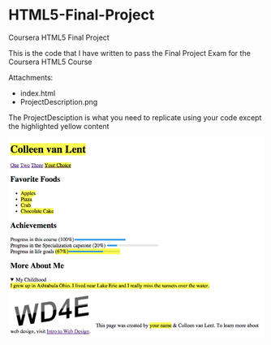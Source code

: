 # HTML5-Final-Project
Coursera HTML5 Final Project

This is the code that I have written to pass the Final Project Exam for the Coursera HTML5 Course

Attachments:
* index.html
* ProjectDescription.png

The ProjectDesciption is what you need to replicate using your code except the highlighted yellow content

![alt text](https://github.com/GuidoFavara/Coursera-HTML5-Final-Project/blob/master/ProjectDesciption.png)
